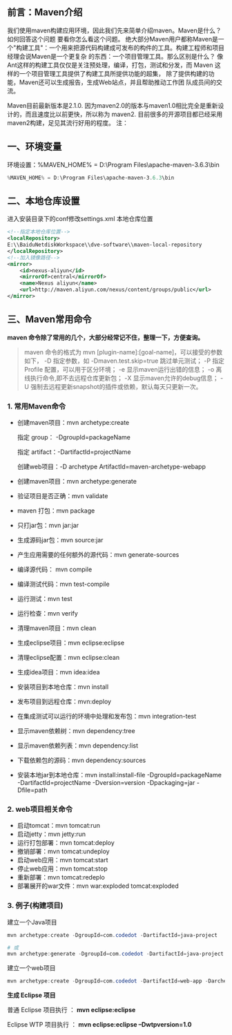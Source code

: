 ## 前言：Maven介绍

我们使用maven构建应用环境，因此我们先来简单介绍maven。Maven是什么？如何回答这个问题 要看你怎么看这个问题。 绝大部分Maven用户都称Maven是一个"构建工具"：一个用来把源代码构建成可发布的构件的工具。构建工程师和项目经理会说Maven是一个更复杂 的东西：一个项目管理工具。那么区别是什么？ 像Ant这样的构建工具仅仅是关注预处理，编译，打包，测试和分发，而 Maven 这样的一个项目管理工具提供了构建工具所提供功能的超集， 除了提供构建的功能，Maven还可以生成报告，生成Web站点，并且帮助推动工作团 队成员间的交流。

Maven目前最新版本是2.1.0. 因为maven2.0的版本与maven1.0相比完全是重新设计的，而且速度比以前更快，所以称为 maven2. 目前很多的开源项目都已经采用maven2构建，足见其流行好用的程度。 注：

## 一、环境变量

环境设置：%MAVEN_HOME% = D:\Program Files\apache-maven-3.6.3\bin

```PowerShell
%MAVEN_HOME% = D:\Program Files\apache-maven-3.6.3\bin
```

## 二、本地仓库设置

进入安装目录下的conf修改settings.xml 本地仓库位置

```XML
<!--指定本地仓库位置-->
<localRepository>
E:\\BaiduNetdiskWorkspace\\dve-software\\maven-local-repository
</localRepository>
<!--加入镜像路径-->
<mirror>
    <id>nexus-aliyun</id>
    <mirrorOf>central</mirrorOf>
    <name>Nexus aliyun</name>
    <url>http://maven.aliyun.com/nexus/content/groups/public</url>
</mirror>
```

## 三、Maven常用命令

**maven 命令除了常用的几个，大部分经常记不住，整理一下，方便查询。**

> maven 命令的格式为 mvn [plugin-name]:[goal-name]，可以接受的参数如下，
>  -D 指定参数，如 -Dmaven.test.skip=true 跳过单元测试；
>  -P 指定 Profile 配置，可以用于区分环境；
>  -e 显示maven运行出错的信息；
>  -o 离线执行命令,即不去远程仓库更新包；
>  -X 显示maven允许的debug信息；
>  -U 强制去远程更新snapshot的插件或依赖，默认每天只更新一次。

### 1. 常用Maven命令

- 创建maven项目：mvn archetype:create

  指定 group： -DgroupId=packageName

  指定 artifact：-DartifactId=projectName

  创建web项目：-D archetype ArtifactId=maven-archetype-webapp

- 创建maven项目：mvn archetype:generate

- 验证项目是否正确：mvn validate

- maven 打包：mvn package

- 只打jar包：mvn jar:jar

- 生成源码jar包：mvn source:jar

- 产生应用需要的任何额外的源代码：mvn generate-sources

- 编译源代码： mvn compile

- 编译测试代码：mvn test-compile

- 运行测试：mvn test

- 运行检查：mvn verify

- 清理maven项目：mvn clean

- 生成eclipse项目：mvn eclipse:eclipse

- 清理eclipse配置：mvn eclipse:clean

- 生成idea项目：mvn idea:idea

- 安装项目到本地仓库：mvn install

- 发布项目到远程仓库：mvn:deploy

- 在集成测试可以运行的环境中处理和发布包：mvn integration-test

- 显示maven依赖树：mvn dependency:tree

- 显示maven依赖列表：mvn dependency:list

- 下载依赖包的源码：mvn dependency:sources

- 安装本地jar到本地仓库：mvn install:install-file -DgroupId=packageName -DartifactId=projectName -Dversion=version -Dpackaging=jar -Dfile=path

### 2. web项目相关命令

- 启动tomcat：mvn tomcat:run
- 启动jetty：mvn jetty:run
- 运行打包部署：mvn tomcat:deploy
- 撤销部署：mvn tomcat:undeploy
- 启动web应用：mvn tomcat:start
- 停止web应用：mvn tomcat:stop
- 重新部署：mvn tomcat:redeplo
- 部署展开的war文件：mvn war:exploded tomcat:exploded

### 3. 例子(构建项目)

建立一个Java项目

```PowerShell
mvn archetype:create -DgroupId=com.codedot -DartifactId=java-project

# 或
mvn archetype:generate -DgroupId=com.codedot -DartifactId=java-project
```

建立一个web项目

```PowerShell
mvn archetype:create -DgroupId=com.codedot -DartifactId=web-app -DarchetypeArtifactId=maven-archetype-webapp
```

**生成 Eclipse 项目**

普通 Eclipse 项目执行 ： **mvn eclipse:eclipse**

Eclipse WTP 项目执行 ： **mvn eclipse:eclipse –Dwtpversion=1.0**